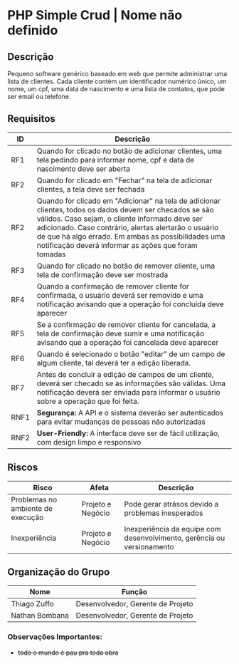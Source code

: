 # PHP Simple Crud | Nome não definido

## Descrição
Pequeno software genérico baseado em web que permite administrar uma lista de clientes. Cada cliente contém um identificador numérico único, um nome, um cpf, uma data de nascimento e uma lista de contatos, que pode ser email ou telefone.

## Requisitos
| ID | Descrição |
|----|-----------|
| RF1 | Quando for clicado no botão de adicionar clientes, uma tela pedindo para informar nome, cpf e data de nascimento deve ser aberta |
| RF2 | Quando for clicado em "Fechar" na tela de adicionar clientes, a tela deve ser fechada |
| RF2 | Quando for clicado em "Adicionar" na tela de adicionar clientes, todos os dados devem ser checados se são válidos. Caso sejam, o cliente informado deve ser adicionado. Caso contrário, alertas alertarão o usuário de que há algo errado. Em ambas as possibilidades uma notificação deverá informar as ações que foram tomadas |
| RF3 | Quando for clicado no botão de remover cliente, uma tela de confirmação deve ser mostrada |
| RF4 | Quando a confirmação de remover cliente for confirmada, o usuário deverá ser removido e uma notificação avisando que a operação foi concluída deve aparecer |
| RF5 | Se a confirmação de remover cliente for cancelada, a tela de confirmação deve sumir e uma notificação avisando que a operação foi cancelada deve aparecer |
| RF6 | Quando é selecionado o botão "editar" de um campo de algum cliente, tal deverá ter a edição liberada.
| RF7 | Antes de concluir a edição de campos de um cliente, deverá ser checado se as informações são válidas. Uma notificação deverá ser enviada para informar o usuário sobre a operação que foi feita.
| RNF1 | **Segurança:** A API e o sistema deverão ser autenticados para evitar mudanças de pessoas não autorizadas |
| RNF2 | **User-Friendly:** A interface deve ser de fácil utilização, com design limpo e responsivo |

## Riscos
| Risco | Afeta | Descrição |
|-------|-------|-----------|
| Problemas no ambiente de execução | Projeto e Negócio | Pode gerar atrásos devido a problemas inesperados |
| Inexperiência | Projeto e Negócio | Inexperiência da equipe com desenvolvimento, gerência ou versionamento |

## Organização do Grupo
|      Nome     |               Função              |
|---------------|-----------------------------------|
|Thiago Zuffo   | Desenvolvedor, Gerente de Projeto |
|Nathan Bombana | Desenvolvedor, Gerente de Projeto |

### Observações Importantes:
- ~~todo o mundo é pau pra toda obra~~
